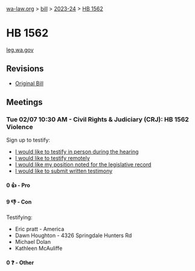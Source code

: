 [wa-law.org](/) > [bill](/bill/) > [2023-24](/bill/2023-24/) > [HB 1562](/bill/2023-24/hb/1562/)

# HB 1562
[leg.wa.gov](https://app.leg.wa.gov/billsummary?BillNumber=1562&Year=2023&Initiative=false)

## Revisions
* [Original Bill](1/)

## Meetings
### Tue 02/07 10:30 AM - Civil Rights & Judiciary (CRJ): HB 1562 Violence
Sign up to testify:
* [I would like to testify in person during the hearing](https://app.leg.wa.gov/csi/Testifier/Add?chamber=House&mId=30635&aId=151263&caId=21338&tId=1)
* [I would like to testify remotely](https://app.leg.wa.gov/csi/Testifier/Add?chamber=House&mId=30635&aId=151263&caId=21338&tId=2)
* [I would like my position noted for the legislative record](https://app.leg.wa.gov/csi/Testifier/Add?chamber=House&mId=30635&aId=151263&caId=21338&tId=3)
* [I would like to submit written testimony](https://app.leg.wa.gov/csi/Testifier/Add?chamber=House&mId=30635&aId=151263&caId=21338&tId=4)

#### 0 👍 - Pro

#### 9 👎 - Con
Testifying:
* Eric pratt - America
* Dawn Houghton - 4326 Springdale Hunters Rd
* Michael Dolan
* Kathleen McAuliffe

#### 0 ❓ - Other
